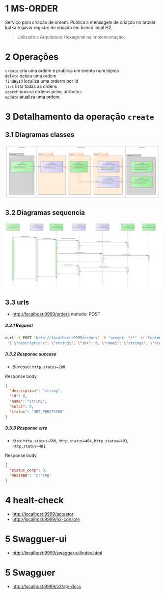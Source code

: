 # 1 MS-ORDER  
Serviço para criação de ordem. Publica a mensagem de criação no broker kafka e gavar registro de criação em banco local H2.  
> Utilizado a Arquitetura Hexagonal na implementação.  

# 2 Operações   
`create` cria uma ordem e prublica um evento num tópico  
`delete` deleta uma ordem  
`findById` localiza uma orderm por id  
`list` lista todas as ordens  
`search` pocura ordems pelos atributos  
`update` atualiza uma ordem.  

# 3 Detalhamento da operação `create`
## 3.1 Diagramas classes  
![nome](src/main/resources/img/class1.png)  


## 3.2 Diagramas sequencia  
![nome](src/main/resources/img/sequence1.png)  

## 3.3 urls
* [http://localhost:9999/orders](http://localhost:9999/orders)  metodo: POST
 
##### 3.3.1 Request 
```bash 
curl -X POST "http://localhost:9999/orders" -H "accept: */*" -H "Content-Type: application/json" -d  
 "{ \"description\": \"string\", \"id\": 0, \"name\": \"string\", \"status\": \"NOT_PROCESSED\", \"total\": 0}" 
```

##### 3.3.2 Response sucesso
* Sucesso: `http.status=200`  
 
Response body  

```json  
{
  "description": "string",
  "id": 0,
  "name": "string",
  "total": 0,
  "status": "NOT_PROCESSED"
}
```

##### 3.3.3 Response erro
* Erro: `http.status=500`, `http.status=404`, `http.status=403`, `http.status=401` 
 
Response body  

```json  
{
  "status_code": 0,
  "message": "string"
}
```

# 4 healt-check  
* [http://localhost:9999/actuator](http://localhost:9999/actuator)  
* [http://localhost:9999/h2-console](http://localhost:9999/h2-console)  

# 5 Swagguer-ui  
* [http://localhost:9999/swagger-ui/index.html](http://localhost:9999/swagger-ui/index.html)  

# 5 Swagguer
* [http://localhost:9999/v2/api-docs](http://localhost:9999/v2/api-docs)  

 